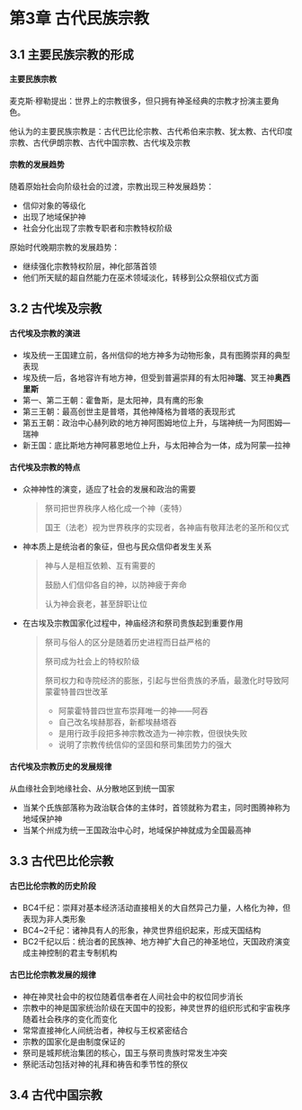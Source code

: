 # 第3章 古代民族宗教

## 3.1 主要民族宗教的形成

#### 主要民族宗教

麦克斯·穆勒提出：世界上的宗教很多，但只拥有神圣经典的宗教才扮演主要角色。

他认为的主要民族宗教是：古代巴比伦宗教、古代希伯来宗教、犹太教、古代印度宗教、古代伊朗宗教、古代中国宗教、古代埃及宗教

#### 宗教的发展趋势

随着原始社会向阶级社会的过渡，宗教出现三种发展趋势：

* 信仰对象的等级化
* 出现了地域保护神
* 社会分化出现了宗教专职者和宗教特权阶级

原始时代晚期宗教的发展趋势：

* 继续强化宗教特权阶层，神化部落首领
* 他们所天赋的超自然能力在巫术领域淡化，转移到公众祭祖仪式方面

## 3.2 古代埃及宗教

#### 古代埃及宗教的演进

* 埃及统一王国建立前，各州信仰的地方神多为动物形象，具有图腾崇拜的典型表现
* 埃及统一后，各地容许有地方神，但受到普遍崇拜的有太阳神**瑞**、冥王神**奥西里斯**
* 第一、第二王朝：霍鲁斯，是太阳神，具有鹰的形象
* 第三王朝：最高创世主是普塔，其他神降格为普塔的表现形式
* 第五王朝：政治中心赫列欧的地方神阿图姆地位上升，与瑞神统一为阿图姆—瑞神
* 新王国：底比斯地方神阿慕恩地位上升，与太阳神合为一体，成为阿蒙—拉神

#### 古代埃及宗教的特点

* 众神神性的演变，适应了社会的发展和政治的需要

  > 祭司把世界秩序人格化成一个神（麦特）
  >
  > 国王（法老）视为世界秩序的实现者，各神庙有敬拜法老的圣所和仪式

* 神本质上是统治者的象征，但也与民众信仰者发生关系

  > 神与人是相互依赖、互有需要的
  >
  > 鼓励人们信仰各自的神，以防神疲于奔命
  >
  > 认为神会衰老，甚至辞职让位

* 在古埃及宗教国家化过程中，神庙经济和祭司贵族起到重要作用

  > 祭司与俗人的区分是随着历史进程而日益严格的
  >
  > 祭司成为社会上的特权阶级
  >
  > 祭司权力和寺院经济的膨胀，引起与世俗贵族的矛盾，最激化时导致阿蒙霍特普四世改革
  >
  > * 阿蒙霍特普四世宣布崇拜唯一的神——阿吞
  > * 自己改名埃赫那吞，新都埃赫塔吞
  > * 是用行政手段把多神宗教改造为一神宗教，但很快失败
  > * 说明了宗教传统信仰的坚固和祭司集团势力的强大

#### 古代埃及宗教历史的发展规律

从血缘社会到地缘社会、从分散地区到统一国家

* 当某个氏族部落称为政治联合体的主体时，首领就称为君主，同时图腾神称为地域保护神
* 当某个州成为统一王国政治中心时，地域保护神就成为全国最高神

## 3.3 古代巴比伦宗教

#### 古巴比伦宗教的历史阶段

* BC4千纪：崇拜对基本经济活动直接相关的大自然异己力量，人格化为神，但表现为非人类形象
* BC4~2千纪：诸神具有人的形象，神灵世界组织起来，形成天国结构
* BC2千纪以后：统治者的民族神、地方神扩大自己的神圣地位，天国政府演变成主神控制的君主专制机构

#### 古巴比伦宗教发展的规律

* 神在神灵社会中的权位随着信奉者在人间社会中的权位同步消长
* 宗教中的神是国家统治阶级在天国中的投影，神灵世界的组织形式和宇宙秩序随着社会秩序的变化而变化
* 常常直接神化人间统治者，神权与王权紧密结合
* 宗教的国家化是由制度保证的
* 祭司是城邦统治集团的核心，国王与祭司贵族时常发生冲突
* 祭祀活动包括对神的礼拜和祷告和季节性的祭仪

## 3.4 古代中国宗教



